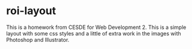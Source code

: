 # roi-layout
This is a homework from CESDE for Web Development 2. This is a simple layout with some css styles and a little of extra work in the images with Photoshop and Illustrator.
